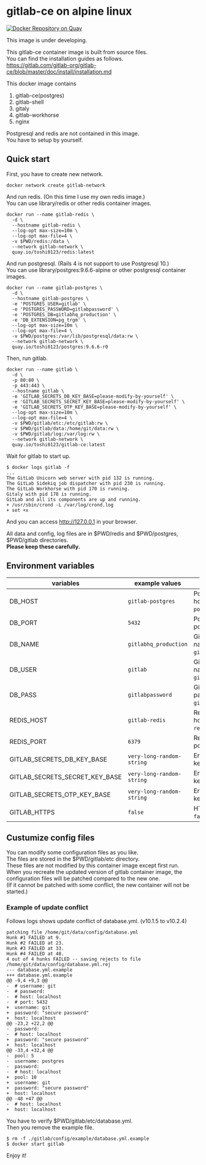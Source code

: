# gitlab-ce on alpine linux

[![Docker Repository on Quay](https://quay.io/repository/toshi0123/gitlab-ce/status "Docker Repository on Quay")](https://quay.io/repository/toshi0123/gitlab-ce)

This image is under developing.  

This gitlab-ce container image is built from source files.  
You can find the installation guides as follows.  
https://gitlab.com/gitlab-org/gitlab-ce/blob/master/doc/install/installation.md

This docker image contains
1. gitlab-ce(postgres)
1. gitlab-shell
1. gitaly
1. gitlab-workhorse
1. nginx

Postgresql and redis are not contained in this image.  
You have to setup by yourself.  

## Quick start

First, you have to create new network.

```shell=
docker network create gitlab-network
```

And run redis. (On this time I use my own redis image.)  
You can use library/redis or other redis container images.  

```shell=
docker run --name gitlab-redis \
  -d \
  --hostname gitlab-redis \
  --log-opt max-size=10m \
  --log-opt max-file=4 \
  -v $PWD/redis:/data \
  --network gitlab-network \
  quay.io/toshi0123/redis:latest
```

And run postgresql. (Rails 4 is not support to use Postgresql 10.)  
You can use library/postgres:9.6.6-alpine or other postgresql container images.  

```shell=
docker run --name gitlab-postgres \
  -d \
  --hostname gitlab-postgres \
  -e 'POSTGRES_USER=gitlab' \
  -e 'POSTGRES_PASSWORD=gitlabpassword' \
  -e 'POSTGRES_DB=gitlabhq_production' \
  -e 'DB_EXTENSION=pg_trgm' \
  --log-opt max-size=10m \
  --log-opt max-file=4 \
  -v $PWD/postgres:/var/lib/postgresql/data:rw \
  --network gitlab-network \
  quay.io/toshi0123/postgres:9.6.6-r0
```

Then, run gitlab.

```shell=
docker run --name gitlab \
  -d \
  -p 80:80 \
  -p 443:443 \
  --hostname gitlab \
  -e 'GITLAB_SECRETS_DB_KEY_BASE=please-modify-by-yourself' \
  -e 'GITLAB_SECRETS_SECRET_KEY_BASE=please-modify-by-yourself' \
  -e 'GITLAB_SECRETS_OTP_KEY_BASE=please-modify-by-yourself' \
  --log-opt max-size=10m \
  --log-opt max-file=4 \
  -v $PWD/gitlab/etc:/etc/gitlab:rw \
  -v $PWD/gitlab/data:/home/git/data:rw \
  -v $PWD/gitlab/log:/var/log:rw \
  --network gitlab-network \
  quay.io/toshi0123/gitlab-ce:latest
```

Wait for gitlab to start up.  

```
$ docker logs gitlab -f
...
The GitLab Unicorn web server with pid 132 is running.
The GitLab Sidekiq job dispatcher with pid 230 is running.
The GitLab Workhorse with pid 170 is running.
Gitaly with pid 178 is running.
GitLab and all its components are up and running.
+ /usr/sbin/crond -L /var/log/crond.log
+ set +x
```

And you can access http://127.0.0.1 in your browser.

All data and config, log files are in $PWD/redis and $PWD/postgres, $PWD/gitlab directories.  
**Please keep these carefully.**

Environment variables
---

| variables | example values | description |
| --------- | ------ | ----------- |
| DB_HOST | `gitlab-postgres` | Postgresql host(default: `gitlab-postgres`) |
| DB_PORT | `5432` | Postgresql port(default: `5432`) |
| DB_NAME | `gitlabhq_production` | Gitlab DB name(default: `gitlabhq_production`) |
| DB_USER | `gitlab` | Gitlab DB user's name(default: `gitlab`) |
| DB_PASS | `gitlabpassword` | Gitlab DB user's password(default: `gitlabpassword`) |
| REDIS_HOST | `gitlab-redis` | Redis-server host(default: `gitlab-redis`) |
| REDIS_PORT | `6379` | Redis-server port(default: `6379`) |
| GITLAB_SECRETS_DB_KEY_BASE | `very-long-random-string` | Encryption key(default: `default`) |
| GITLAB_SECRETS_SECRET_KEY_BASE | `very-long-random-string` | Encryption key(default: `default`) |
| GITLAB_SECRETS_OTP_KEY_BASE | `very-long-random-string` | Encryption key(default: `default`) |
| GITLAB_HTTPS | `false` | HTTPS(default: `false`) |

## Custumize config files

You can modify some configuration files as you like.  
The files are stored in the $PWD/gitlab/etc directory.  
These files are not modified by this container image except first run.  
When you recreate the updated version of gitlab container image, the configuration files will be patched compared to the new one.  
(If it cannot be patched with some conflict, the new container will not be started.)  

### Example of update conflict
Follows logs shows update conflict of database.yml. (v10.1.5 to v10.2.4)

```
patching file /home/git/data/config/database.yml
Hunk #1 FAILED at 9.
Hunk #2 FAILED at 23.
Hunk #3 FAILED at 33.
Hunk #4 FAILED at 48.
4 out of 4 hunks FAILED -- saving rejects to file /home/git/data/config/database.yml.rej
--- database.yml.example
+++ database.yml.example
@@ -9,4 +9,3 @@
-  # username: git
-  # password:
-  # host: localhost
-  # port: 5432
+  username: git
+  password: "secure password"
+  host: localhost
@@ -23,2 +22,2 @@
-  password:
-  # host: localhost
+  password: "secure password"
+  host: localhost
@@ -33,4 +32,4 @@
-  pool: 5
-  username: postgres
-  password:
-  # host: localhost
+  pool: 10
+  username: git
+  password: "secure password"
+  host: localhost
@@ -48 +47 @@
-  # host: localhost
+  host: localhost
```

You have to verify $PWD/gitlab/etc/database.yml.  
Then you remove the example file.

```
$ rm -f ./gitlab/config/example/database.yml.example
$ docker start gitlab
```

Enjoy it!  
